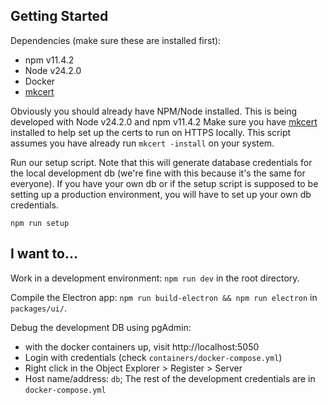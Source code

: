 ## Getting Started

Dependencies (make sure these are installed first):

- npm v11.4.2
- Node v24.2.0
- Docker
- [mkcert](https://github.com/FiloSottile/mkcert)

Obviously you should already have NPM/Node installed. This is being developed with Node v24.2.0 and npm v11.4.2
Make sure you have [mkcert](https://github.com/FiloSottile/mkcert) installed to help set up the certs to run on HTTPS locally. This script assumes you have already run `mkcert -install` on your system.

Run our setup script. Note that this will generate database credentials for the local development db (we're fine with this because it's the same for everyone). If you have your own db or if the setup script is supposed to be setting up a production environment, you will have to set up your own db credentials.

```
npm run setup
```

## I want to...

Work in a development environment: `npm run dev` in the root directory.

Compile the Electron app: `npm run build-electron && npm run electron` in `packages/ui/`.

Debug the development DB using pgAdmin:

- with the docker containers up, visit http://localhost:5050
- Login with credentials (check `containers/docker-compose.yml`)
- Right click in the Object Explorer > Register > Server
- Host name/address: `db`; The rest of the development credentials are in `docker-compose.yml`
